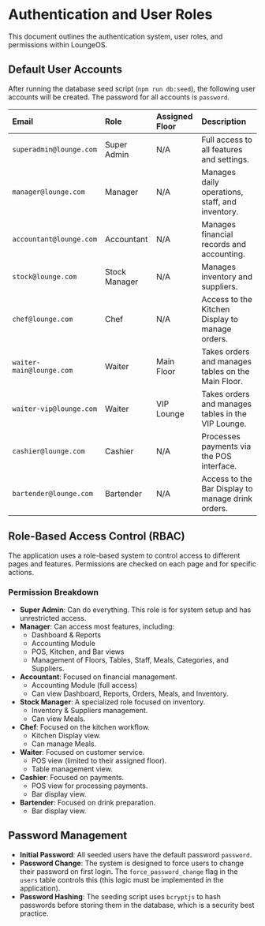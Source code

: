 # Authentication and User Roles

This document outlines the authentication system, user roles, and permissions within LoungeOS.

## Default User Accounts

After running the database seed script (`npm run db:seed`), the following user accounts will be created. The password for all accounts is `password`.

| Email | Role | Assigned Floor | Description |
| :--- | :--- | :--- | :--- |
| `superadmin@lounge.com` | Super Admin | N/A | Full access to all features and settings. |
| `manager@lounge.com` | Manager | N/A | Manages daily operations, staff, and inventory. |
| `accountant@lounge.com` | Accountant | N/A | Manages financial records and accounting. |
| `stock@lounge.com` | Stock Manager | N/A | Manages inventory and suppliers. |
| `chef@lounge.com` | Chef | N/A | Access to the Kitchen Display to manage orders. |
| `waiter-main@lounge.com` | Waiter | Main Floor | Takes orders and manages tables on the Main Floor. |
| `waiter-vip@lounge.com` | Waiter | VIP Lounge | Takes orders and manages tables in the VIP Lounge. |
| `cashier@lounge.com` | Cashier | N/A | Processes payments via the POS interface. |
| `bartender@lounge.com` | Bartender | N/A | Access to the Bar Display to manage drink orders. |

## Role-Based Access Control (RBAC)

The application uses a role-based system to control access to different pages and features. Permissions are checked on each page and for specific actions.

### Permission Breakdown

-   **Super Admin**: Can do everything. This role is for system setup and has unrestricted access.
-   **Manager**: Can access most features, including:
    -   Dashboard & Reports
    -   Accounting Module
    -   POS, Kitchen, and Bar views
    -   Management of Floors, Tables, Staff, Meals, Categories, and Suppliers.
-   **Accountant**: Focused on financial management.
    -   Accounting Module (full access)
    -   Can view Dashboard, Reports, Orders, Meals, and Inventory.
-   **Stock Manager**: A specialized role focused on inventory.
    -   Inventory & Suppliers management.
    -   Can view Meals.
-   **Chef**: Focused on the kitchen workflow.
    -   Kitchen Display view.
    -   Can manage Meals.
-   **Waiter**: Focused on customer service.
    -   POS view (limited to their assigned floor).
    -   Table management view.
-   **Cashier**: Focused on payments.
    -   POS view for processing payments.
    -   Bar display view.
-   **Bartender**: Focused on drink preparation.
    -   Bar display view.

## Password Management

-   **Initial Password**: All seeded users have the default password `password`.
-   **Password Change**: The system is designed to force users to change their password on first login. The `force_password_change` flag in the `users` table controls this (this logic must be implemented in the application).
-   **Password Hashing**: The seeding script uses `bcryptjs` to hash passwords before storing them in the database, which is a security best practice.
